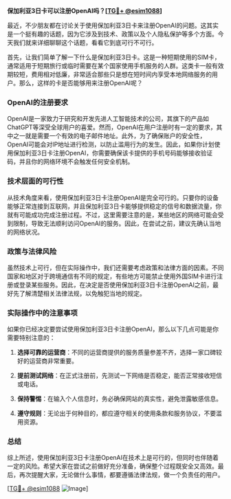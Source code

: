 **保加利亚3日卡可以注册OpenAI吗？[[TG💪+ @esim1088](https://t.me/s/esim1088)]**

最近，不少朋友都在讨论关于使用保加利亚3日卡来注册OpenAI的问题。这其实是一个挺有趣的话题，因为它涉及到技术、政策以及个人隐私保护等多个方面。今天我们就来详细聊聊这个话题，看看它到底可行不可行。

首先，让我们简单了解一下什么是保加利亚3日卡。这是一种短期使用的SIM卡，通常适用于短期旅行或临时需要在某个国家使用手机服务的人群。这类卡一般有效期较短，费用相对低廉，非常适合那些只是想在短时间内享受本地网络服务的用户。那么，这样的卡是否能够用来注册OpenAI呢？

### OpenAI的注册要求

OpenAI是一家致力于研究和开发先进人工智能技术的公司，其旗下的产品如ChatGPT等深受全球用户的喜爱。然而，OpenAI在用户注册时有一定的要求，其中之一就是需要一个有效的电子邮件地址。此外，为了确保账户的安全性，OpenAI可能会对IP地址进行检测，以防止滥用行为的发生。因此，如果你计划使用保加利亚3日卡注册OpenAI，你需要确保该卡提供的手机号码能够接收验证码，并且你的网络环境不会触发任何安全机制。

### 技术层面的可行性

从技术角度来看，使用保加利亚3日卡注册OpenAI是完全可行的。只要你的设备能够正常连接到互联网，并且保加利亚3日卡能够提供稳定的信号和数据流量，你就有可能成功完成注册过程。不过，这里需要注意的是，某些地区的网络可能会受到限制，导致无法顺利访问OpenAI的服务。因此，在尝试之前，建议先确认当地的网络状况。

### 政策与法律风险

虽然技术上可行，但在实际操作中，我们还需要考虑政策和法律方面的因素。不同国家和地区对于跨境通信有不同的规定，有些地方可能禁止使用外国SIM卡进行注册或登录某些服务。因此，在决定是否使用保加利亚3日卡注册OpenAI之前，最好先了解清楚相关法律法规，以免触犯当地的规定。

### 实际操作中的注意事项

如果你已经决定要尝试使用保加利亚3日卡注册OpenAI，那么以下几点可能是你需要特别注意的：

1. **选择可靠的运营商**：不同的运营商提供的服务质量参差不齐，选择一家口碑较好的运营商非常重要。
   
2. **提前测试网络**：在正式注册前，先测试一下网络是否稳定，能否正常接收短信或电话。

3. **保持警惕**：在输入个人信息时，务必确保网站的真实性，避免泄露敏感信息。

4. **遵守规则**：无论出于何种目的，都应遵守相关的使用条款和服务协议，不要滥用资源。

### 总结

综上所述，使用保加利亚3日卡注册OpenAI在技术上是可行的，但同时也伴随着一定的风险。希望大家在尝试之前做好充分准备，确保整个过程既安全又高效。最后，再次提醒大家，无论做什么事情，都要遵循法律法规，做一个负责任的用户。

[[TG💪+ @esim1088](https://t.me/s/esim1088) ![Image](https://i.postimg.cc/4NQfJmqS/Snipaste-2025-05-13-00-14-12.png)]